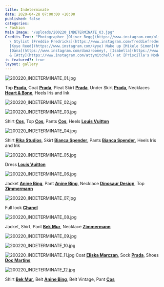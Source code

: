 ```yaml
---
title: Indeterminate
date: 2020-04-28 07:00:00 +10:00
published: false
categories:
- Fashion
Main Image: "/uploads/200220_INDETERMINATE_03.jpg"
Credits Text: "Photographer [Oliver Begg](https://www.instagram.com/oliver.begg/)
  \ Stylist [Freddie Fredricks](https://www.instagram.com/freddiefredericks/)                         \nHair
  [Kyye Reed](https://www.instagram.com/kyye) Make up [Mikele Simon](https://www.instagram.com/mikelesimonebeauty)\n\nMODELS
  [Dana](https://www.instagram.com/danzrooney), [Isabella](https://www.instagram.com/isabellaemmack)
  & [Atty](https://www.instagram.com/attymitchell) at [Priscilla's Models](https://www.instagram.com/priscillasmodels/)"
is featured?: true
layout: gallery
---
```


![200220_INDETERMINATE_01.jpg](/uploads/200220_INDETERMINATE_01.jpg)

Top **[Prada](https://www.instagram.com/prada/)**, Coat **[Prada](https://www.instagram.com/prada/)**, Pleat Skirt **[Prada](https://www.instagram.com/prada/)**, Under Skirt  **[Prada](https://www.instagram.com/prada/)**, Necklaces **[Heart & Bone](https://www.instagram.com/heartofbone_/)**, Heels Iris and Ink

![200220_INDETERMINATE_02.jpg](/uploads/200220_INDETERMINATE_02.jpg)


![200220_INDETERMINATE_03.jpg](/uploads/200220_INDETERMINATE_03.jpg)

Shirt **[Cos](https://www.instagram.com/cosstores/)**, Top **[Cos](https://www.instagram.com/cosstores/)**, Pants **[Cos](https://www.instagram.com/cosstores/)**, Heels **[Louis Vuitton](https://www.instagram.com/louisvuitton/)** 

![200220_INDETERMINATE_04.jpg](/uploads/200220_INDETERMINATE_04.jpg)

Shirt **[Rika Studios](https://www.instagram.com/rikastudios_/)**, Skirt **[Bianca Spender](https://www.instagram.com/biancaspender/)**, Pants **[Bianca Spender](https://www.instagram.com/biancaspender/)**, Heels Iris and Ink

![200220_INDETERMINATE_05.jpg](/uploads/200220_INDETERMINATE_05.jpg)

Dress **[Louis Vuitton](https://www.instagram.com/louisvuitton/)** 

![200220_INDETERMINATE_06.jpg](/uploads/200220_INDETERMINATE_06.jpg)

Jacket **[Anine Bing](https://www.instagram.com/aninebingofficial/)**, Pant **[Anine Bing](https://www.instagram.com/aninebingofficial/)**, Necklace **[Dinosaur Design](https://www.instagram.com/dinosaur_designs/)**, Top **[Zimmermann](https://www.instagram.com/zimmermann/)** 

![200220_INDETERMINATE_07.jpg](/uploads/200220_INDETERMINATE_07.jpg)

Full look **[Chanel](https://www.instagram.com/chanelofficial/)** 

![200220_INDETERMINATE_08.jpg](/uploads/200220_INDETERMINATE_08.jpg)

Jacket, Shirt, Pant **[Bek Mur](https://www.instagram.com/bekmur/)**, Necklace **[Zimmermann](https://www.instagram.com/zimmermann/)**
 
![200220_INDETERMINATE_09.jpg](/uploads/200220_INDETERMINATE_09.jpg)


![200220_INDETERMINATE_10.jpg](/uploads/200220_INDETERMINATE_10.jpg)

![200220_INDETERMINATE_11.jpg](/uploads/200220_INDETERMINATE_11.jpg)
Coat **[Eliska Marczan](https://www.instagram.com/eliska.marczan.label/)**, Sock **[Prada](https://www.instagram.com/prada/)**, Shoes  **[Doc Martins](https://www.instagram.com/drmartensofficial/)** 

![200220_INDETERMINATE_12.jpg](/uploads/200220_INDETERMINATE_12.jpg)

Shirt **[Bek Mur](https://www.instagram.com/bekmur/)**, Belt **[Anine Bing](https://www.instagram.com/aninebingofficial/)**, Belt  Vintage, Pant **[Cos](https://www.instagram.com/cosstores/)**
